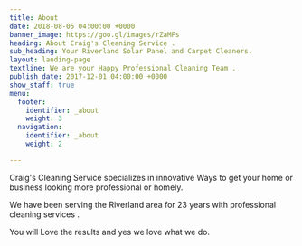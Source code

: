 ```yaml
---
title: About
date: 2018-08-05 04:00:00 +0000
banner_image: https://goo.gl/images/rZaMFs
heading: About Craig's Cleaning Service .
sub_heading: Your Riverland Solar Panel and Carpet Cleaners.
layout: landing-page
textline: We are your Happy Professional Cleaning Team .
publish_date: 2017-12-01 04:00:00 +0000
show_staff: true
menu:
  footer:
    identifier: _about
    weight: 3
  navigation:
    identifier: _about
    weight: 2

---
```

Craig's Cleaning Service specializes in innovative Ways to get your home or business looking more professional or homely.

We have been serving the Riverland area for 23 years with professional cleaning services .

You will Love the results and yes we love what we do.
